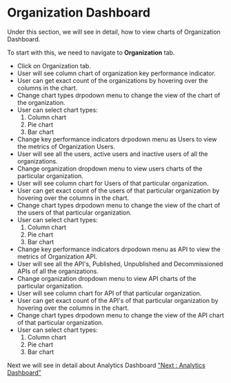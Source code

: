 Organization Dashboard
======================

Under this section, we will see in detail, how to view charts of
Organization Dashboard.

To start with this, we need to navigate to **Organization** tab.

-   Click on Organization tab.
-   User will see column chart of organization key performance
    indicator.
-   User can get exact count of the organizations by hovering over the
    columns in the chart.
-   Change chart types drpodown menu to change the view of the chart of
    the organization.
-   User can select chart types:
    1.  Column chart
    2.  Pie chart
    3.  Bar chart
-   Change key performance indicators drpodown menu as Users to view the
    metrics of Organization Users.
-   User will see all the users, active users and inactive users of all
    the organizations.
-   Change organization dropdown menu to view users charts of the
    particular organization.
-   User will see column chart for Users of that particular
    organization.
-   User can get exact count of the users of that particular
    organization by hovering over the columns in the chart.
-   Change chart types drpodown menu to change the view of the chart of
    the users of that particular organization.
-   User can select chart types:
    1.  Column chart
    2.  Pie chart
    3.  Bar chart
-   Change key performance indicators drpodown menu as API to view the
    metrics of Organization API.
-   User will see all the API's, Published, Unpublished and
    Decommissioned APIs of all the organizations.
-   Change organization dropdown menu to view API charts of the
    particular organization.
-   User will see column chart for API of that particular organization.
-   User can get exact count of the API's of that particular
    organization by hovering over the columns in the chart.
-   Change chart types drpodown menu to change the view of the API chart
    of that particular organization.
-   User can select chart types:
    1.  Column chart
    2.  Pie chart
    3.  Bar chart

Next we will see in detail about Analytics Dashboard ["Next : Analytics
Dashboard"](analytics_dashboard)
